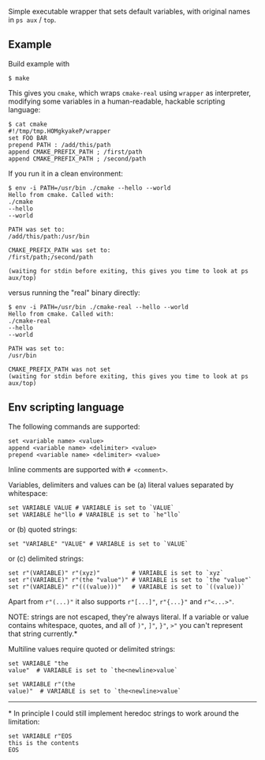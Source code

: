 Simple executable wrapper that sets default variables, with original names in `ps aux` / `top`.


## Example

Build example with
```
$ make
```

This gives you `cmake`, which wraps `cmake-real` using `wrapper` as interpreter, modifying some variables
in a human-readable, hackable scripting language:

```
$ cat cmake
#!/tmp/tmp.HOMgkyakeP/wrapper
set FOO BAR
prepend PATH : /add/this/path
append CMAKE_PREFIX_PATH ; /first/path
append CMAKE_PREFIX_PATH ; /second/path
```

If you run it in a clean environment:

```
$ env -i PATH=/usr/bin ./cmake --hello --world
Hello from cmake. Called with:
./cmake
--hello
--world

PATH was set to:
/add/this/path:/usr/bin

CMAKE_PREFIX_PATH was set to:
/first/path;/second/path

(waiting for stdin before exiting, this gives you time to look at ps aux/top)
```

versus running the "real" binary directly:

```
$ env -i PATH=/usr/bin ./cmake-real --hello --world
Hello from cmake. Called with:
./cmake-real
--hello
--world

PATH was set to:
/usr/bin

CMAKE_PREFIX_PATH was not set
(waiting for stdin before exiting, this gives you time to look at ps aux/top)
```

## Env scripting language

The following commands are supported:

```
set <variable name> <value>
append <variable name> <delimiter> <value>
prepend <variable name> <delimiter> <value>
```

Inline comments are supported with `# <comment>`.

Variables, delimiters and values can be (a) literal values separated by whitespace:

```
set VARIABLE VALUE # VARIABLE is set to `VALUE`
set VARIABLE he"llo # VARAIBLE is set to `he"llo`
```

or (b) quoted strings:

```
set "VARIABLE" "VALUE" # VARIABLE is set to `VALUE`
```

or (c) delimited strings:

```
set r"(VARIABLE)" r"(xyz)"         # VARIABLE is set to `xyz`
set r"(VARIABLE)" r"(the "value")" # VARIABLE is set to `the "value"`
set r"(VARIABLE)" r"(((value)))"   # VARIABLE is set to `((value))`
```

Apart from `r"(...)"` it also supports `r"[...]"`, `r"{...}"` and `r"<...>"`.

NOTE: strings are not escaped, they're always literal.
If a variable or value contains whitespace, quotes, and all
of `)"`, `]"`, `}"`, `>"` you can't represent that string currently.\*

Multiline values require quoted or delimited strings:

```
set VARIABLE "the
value"  # VARIABLE is set to `the<newline>value`

set VARIABLE r"(the
value)"  # VARIABLE is set to `the<newline>value`
```

------

\* In principle I could still implement heredoc strings to work around
the limitation:

```
set VARIABLE r"EOS
this is the contents
EOS
```